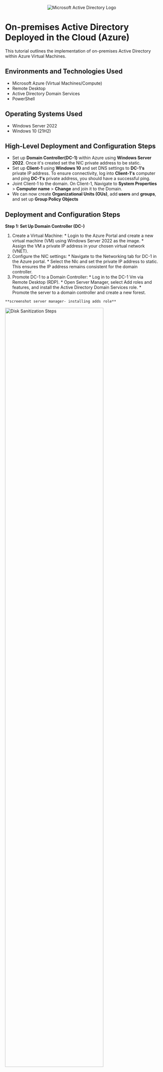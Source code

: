 <p align="center">
<img src="https://i.imgur.com/pU5A58S.png" alt="Microsoft Active Directory Logo"/>
</p>

<h1>On-premises Active Directory Deployed in the Cloud (Azure)</h1>
This tutorial outlines the implementation of on-premises Active Directory within Azure Virtual Machines.<br />




<h2>Environments and Technologies Used</h2>

- Microsoft Azure (Virtual Machines/Compute)
- Remote Desktop
- Active Directory Domain Services
- PowerShell

<h2>Operating Systems Used </h2>

- Windows Server 2022
- Windows 10 (21H2)

<h2>High-Level Deployment and Configuration Steps</h2>

- Set up __Domain Controller(DC-1)__ within Azure using __Windows Server 2022__. Once it's created set the NIC private address to be static.
- Set up __Client-1__ using __Windows 10__ and set DNS settings to __DC-1's__ private IP address. To ensure connectivity, log into __Client-1's__ computer and ping __DC-1's__ private address, you should have a successful ping. 
- Joint Client-1 to the domain. On Client-1, Navigate to __System Properties__ > __Computer name__ > __Change__ and join it to the Domain. 
- We can now create __Organizational Units (OUs)__, add __users__ and __groups__, and set up __Group Policy Objects__

<h2>Deployment and Configuration Steps</h2>


  __Step 1: Set Up Domain Controller (DC-)__ 
  1. Create a Virtual Machine:
    *  Login to the Azure Portal and create a new virtual machine (VM) using Windows Server 2022 as the image.
    *  Assign the VM a private IP address in your chosen virtual network (VNET).
  2. Configure the NIC settings:
    * Navigate to the Networking tab for DC-1 in the Azure portal.
    * Select the NIc and set the private IP address to static. This ensures the IP address remains consistent for the domain controller.
  3. Promote DC-1 to a Domain Controller:
    * Log in to the DC-1 Vm via Remote Desktop (RDP).
    * Open Server Manager, select Add roles and features, and install the Active Directory Domain Services role. 
    *  Promote the server to a domain controller and create a new forest.
>

    **screenshot server manager- installing adds role**
  
<img src="https://i.imgur.com/DJmEXEB.png" height="80%" width="80%" alt="Disk Sanitization Steps"/>
</p>
<p>
  
</p>
<br />

<p>
<img src="https://i.imgur.com/DJmEXEB.png" height="80%" width="80%" alt="Disk Sanitization Steps"/>
</p>
<p>
Lorem ipsum dolor sit amet, consectetur adipiscing elit, sed do eiusmod tempor incididunt ut labore et dolore magna aliqua. Ut enim ad minim veniam, quis nostrud exercitation ullamco laboris nisi ut aliquip ex ea commodo consequat. Duis aute irure dolor in reprehenderit in voluptate velit esse cillum dolore eu fugiat nulla pariatur.
</p>
<br />

<p>
<img src="https://i.imgur.com/DJmEXEB.png" height="80%" width="80%" alt="Disk Sanitization Steps"/>
</p>
<p>
Lorem ipsum dolor sit amet, consectetur adipiscing elit, sed do eiusmod tempor incididunt ut labore et dolore magna aliqua. Ut enim ad minim veniam, quis nostrud exercitation ullamco laboris nisi ut aliquip ex ea commodo consequat. Duis aute irure dolor in reprehenderit in voluptate velit esse cillum dolore eu fugiat nulla pariatur.
</p>
<br />
